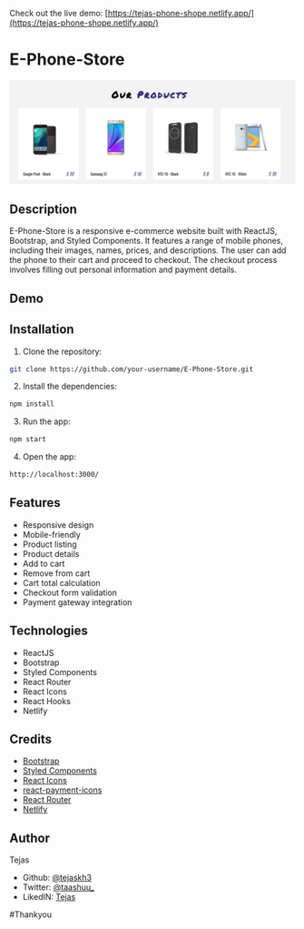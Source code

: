Check out the live demo: [https://tejas-phone-shope.netlify.app/](https://tejas-phone-shope.netlify.app/)
# E-Phone-Store

![E-Mobile-Store screenshot](p2.png)

## Description

E-Phone-Store is a responsive e-commerce website built with ReactJS, Bootstrap, and Styled Components. It features a range of mobile phones, including their images, names, prices, and descriptions. The user can add the phone to their cart and proceed to checkout. The checkout process involves filling out personal information and payment details.

## Demo


## Installation

1. Clone the repository:

```bash
git clone https://github.com/your-username/E-Phone-Store.git
```

2. Install the dependencies:

```bash
npm install
```

3. Run the app:

```bash
npm start
```

4. Open the app:

```bash
http://localhost:3000/
```

## Features

- Responsive design
- Mobile-friendly
- Product listing
- Product details
- Add to cart
- Remove from cart
- Cart total calculation
- Checkout form validation
- Payment gateway integration

## Technologies

- ReactJS
- Bootstrap
- Styled Components
- React Router
- React Icons
- React Hooks
- Netlify

## Credits

- [Bootstrap](https://getbootstrap.com/)
- [Styled Components](https://styled-components.com/)
- [React Icons](https://react-icons.github.io/react-icons/)
- [react-payment-icons](https://github.com/jamesbliss/react-payment-icons)
- [React Router](https://reactrouter.com/)
- [Netlify](https://www.netlify.com/)

## Author

Tejas 

- Github: [@tejaskh3](https://github.com/tejaskh3)
- Twitter: [@taashuu_](https://twitter.com/taashuu_)
- LikedIN: [Tejas](https://www.linkedin.com/in/tejas-nil-1a2998196/)

#Thankyou 

